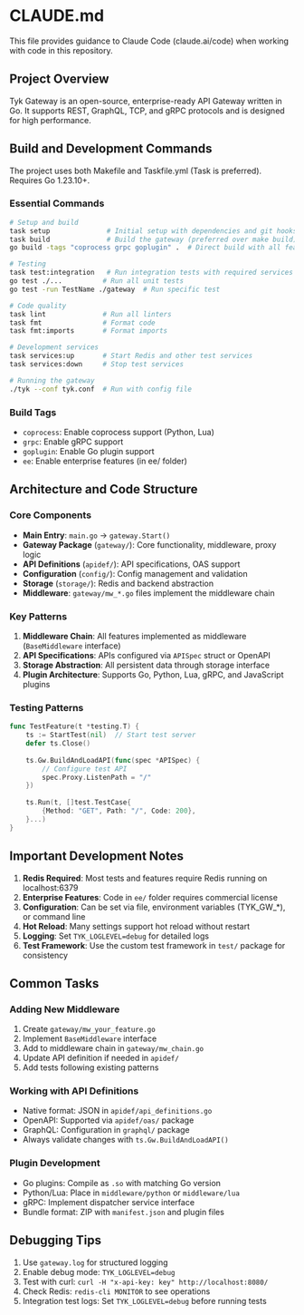 # CLAUDE.md

This file provides guidance to Claude Code (claude.ai/code) when working with code in this repository.

## Project Overview

Tyk Gateway is an open-source, enterprise-ready API Gateway written in Go. It supports REST, GraphQL, TCP, and gRPC protocols and is designed for high performance.

## Build and Development Commands

The project uses both Makefile and Taskfile.yml (Task is preferred). Requires Go 1.23.10+.

### Essential Commands

```bash
# Setup and build
task setup              # Initial setup with dependencies and git hooks
task build              # Build the gateway (preferred over make build)
go build -tags "coprocess grpc goplugin" .  # Direct build with all features

# Testing
task test:integration   # Run integration tests with required services
go test ./...          # Run all unit tests
go test -run TestName ./gateway  # Run specific test

# Code quality
task lint              # Run all linters
task fmt               # Format code
task fmt:imports       # Format imports

# Development services
task services:up       # Start Redis and other test services
task services:down     # Stop test services

# Running the gateway
./tyk --conf tyk.conf  # Run with config file
```

### Build Tags

- `coprocess`: Enable coprocess support (Python, Lua)
- `grpc`: Enable gRPC support
- `goplugin`: Enable Go plugin support
- `ee`: Enable enterprise features (in ee/ folder)

## Architecture and Code Structure

### Core Components

- **Main Entry**: `main.go` → `gateway.Start()`
- **Gateway Package** (`gateway/`): Core functionality, middleware, proxy logic
- **API Definitions** (`apidef/`): API specifications, OAS support
- **Configuration** (`config/`): Config management and validation
- **Storage** (`storage/`): Redis and backend abstraction
- **Middleware**: `gateway/mw_*.go` files implement the middleware chain

### Key Patterns

1. **Middleware Chain**: All features implemented as middleware (`BaseMiddleware` interface)
2. **API Specifications**: APIs configured via `APISpec` struct or OpenAPI
3. **Storage Abstraction**: All persistent data through storage interface
4. **Plugin Architecture**: Supports Go, Python, Lua, gRPC, and JavaScript plugins

### Testing Patterns

```go
func TestFeature(t *testing.T) {
    ts := StartTest(nil)  // Start test server
    defer ts.Close()
    
    ts.Gw.BuildAndLoadAPI(func(spec *APISpec) {
        // Configure test API
        spec.Proxy.ListenPath = "/"
    })
    
    ts.Run(t, []test.TestCase{
        {Method: "GET", Path: "/", Code: 200},
    }...)
}
```

## Important Development Notes

1. **Redis Required**: Most tests and features require Redis running on localhost:6379
2. **Enterprise Features**: Code in `ee/` folder requires commercial license
3. **Configuration**: Can be set via file, environment variables (TYK_GW_*), or command line
4. **Hot Reload**: Many settings support hot reload without restart
5. **Logging**: Set `TYK_LOGLEVEL=debug` for detailed logs
6. **Test Framework**: Use the custom test framework in `test/` package for consistency

## Common Tasks

### Adding New Middleware

1. Create `gateway/mw_your_feature.go`
2. Implement `BaseMiddleware` interface
3. Add to middleware chain in `gateway/mw_chain.go`
4. Update API definition if needed in `apidef/`
5. Add tests following existing patterns

### Working with API Definitions

- Native format: JSON in `apidef/api_definitions.go`
- OpenAPI: Supported via `apidef/oas/` package
- GraphQL: Configuration in `graphql/` package
- Always validate changes with `ts.Gw.BuildAndLoadAPI()`

### Plugin Development

- Go plugins: Compile as `.so` with matching Go version
- Python/Lua: Place in `middleware/python` or `middleware/lua`
- gRPC: Implement dispatcher service interface
- Bundle format: ZIP with `manifest.json` and plugin files

## Debugging Tips

1. Use `gateway.log` for structured logging
2. Enable debug mode: `TYK_LOGLEVEL=debug`
3. Test with curl: `curl -H "x-api-key: key" http://localhost:8080/`
4. Check Redis: `redis-cli MONITOR` to see operations
5. Integration test logs: Set `TYK_LOGLEVEL=debug` before running tests